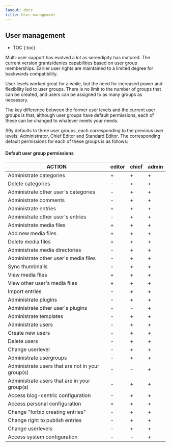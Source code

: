 ```yaml
---
layout: docs
title: User management
---
```


<h2>User management</h2>

* TOC
{:toc}

Multi-user support has evolved a lot as serendipity has matured. The current version grants/denies capabilities based on user group memberships. Earlier user rights are maintained to a limited degree for backwards compatibility.

User levels worked great for a while, but the need for increased power and flexibility led to user groups. There is no limit to the number of groups that can be created, and users can be assigned to as many groups as necessary.

The key difference between the former user levels and the current user groups is that, although user groups have default permissions, each of these can be changed to whatever meets your needs.

S9y defaults to three user groups, each corresponding to the previous user levels: Administrator, Chief Editor and Standard Editor. The corresponding default permissions for each of these groups is as follows:

#### Default user group permissions

**ACTION** | **editor** | **chief** | **admin**
---------- | ---------- | --------- | ---------
Administrate categories | + | + | +
Delete categories | - | + | +
Administrate other user's categories | - | + | +
Administrate comments | - | + | +
Administrate entries | + | + | +
Administrate other user's entries | - | + | +
Administrate media files | + | + | +
Add new media files | + | + | +
Delete media files | + | + | +
Administrate media directories | - | + | +
Administrate other user's media files | - | + | + |
Sync thumbnails | - | + | +
View media files | + | + | +
View other user's media files | + | + | +
Import entries | - | + | +
Administrate plugins | - | + | +
Administrate other user's plugins | - | - | +
Administrate templates | - | + | +
Administrate users | - | + | +
Create new users | - | + | +
Delete users | - | + | +
Change userlevel | - | + | +
Administrate usergroups | - | + | +
Administrate users that are not in your group(s) | - | - | +
Administrate users that are in your group(s) | - | + | +
Access blog-centric configuration | - | + | +
Access personal configuration | + | + | +
Change "forbid creating entries" | - | + | +
Change right to publish entries | - | + | +
Change userlevels | - | + | +
Access system configuration | - | - | +
